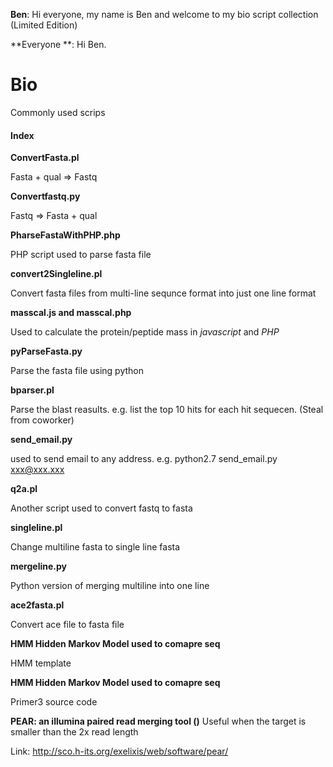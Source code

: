 **Ben**: Hi everyone, my name is Ben and welcome to my bio script collection (Limited Edition)

**Everyone **: Hi Ben.

# Bio
Commonly used scrips

#### Index 

**ConvertFasta.pl**

Fasta + qual => Fastq


**Convertfastq.py**

Fastq => Fasta + qual


**PharseFastaWithPHP.php**

PHP script used to parse fasta file


**convert2Singleline.pl**

Convert fasta files from multi-line sequnce format into just one line format


**masscal.js and masscal.php**

Used to calculate the protein/peptide mass in *javascript* and *PHP*


**pyParseFasta.py**

Parse the fasta file using python


**bparser.pl**

Parse the blast reasults. e.g. list the top 10 hits for each hit sequecen.  (Steal from coworker)

**send_email.py**

used to send email to any address. e.g. python2.7 send_email.py xxx@xxx.xxx

**q2a.pl**

Another script used to convert fastq to fasta

**singleline.pl**

Change multiline fasta to single line fasta

**mergeline.py**

Python version of merging multiline into one line

**ace2fasta.pl**

Convert ace file to fasta file

**HMM Hidden Markov Model used to comapre seq**

HMM template

**HMM Hidden Markov Model used to comapre seq**

Primer3 source code

**PEAR: an illumina paired read merging tool ()**
Useful when the target is smaller than the 2x read length

Link: http://sco.h-its.org/exelixis/web/software/pear/




